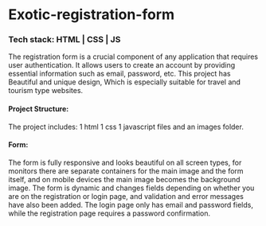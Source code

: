 # Exotic-registration-form

### Tech stack: HTML | CSS | JS

The registration form is a crucial component of any application that requires user authentication. It allows users to create an account by providing essential information such as email, password, etc. This project has Beautiful and unique design, Which is especially suitable for travel and tourism type websites.

#### Project Structure:

The project includes: 1 html 1 css 1 javascript files and an images folder.

#### Form:

The form is fully responsive and looks beautiful on all screen types, for monitors there are separate containers for the main image and the form itself, and on mobile devices the main image becomes the background image. The form is dynamic and changes fields depending on whether you are on the registration or login page, and validation and error messages have also been added. The login page only has email and password fields, while the registration page requires a password confirmation.
